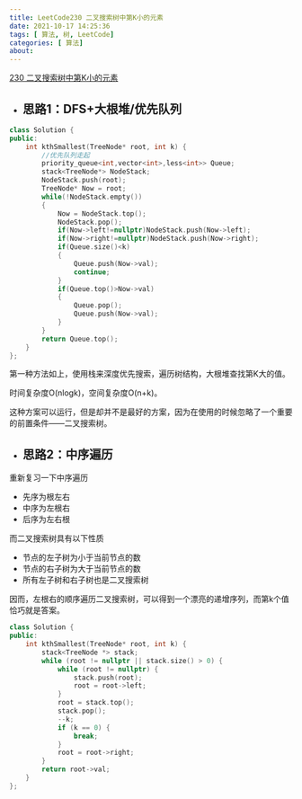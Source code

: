 ```yaml
---
title: LeetCode230 二叉搜索树中第K小的元素
date: 2021-10-17 14:25:36
tags: [ 算法, 树, LeetCode]
categories: [ 算法]
about:
---
```

[230 二叉搜索树中第K小的元素](https://leetcode-cn.com/problems/kth-smallest-element-in-a-bst/)

+ ## 思路1：DFS+大根堆/优先队列
``` C++
class Solution {
public:
    int kthSmallest(TreeNode* root, int k) {
        //优先队列走起
        priority_queue<int,vector<int>,less<int>> Queue;
        stack<TreeNode*> NodeStack;
        NodeStack.push(root);
        TreeNode* Now = root;
        while(!NodeStack.empty())
        {
            Now = NodeStack.top();
            NodeStack.pop();
            if(Now->left!=nullptr)NodeStack.push(Now->left);
            if(Now->right!=nullptr)NodeStack.push(Now->right);
            if(Queue.size()<k)
            {
                Queue.push(Now->val);
                continue;
            }
            if(Queue.top()>Now->val)
            {
                Queue.pop();
                Queue.push(Now->val);
            }
        }
        return Queue.top();
    }
};
```
第一种方法如上，使用栈来深度优先搜索，遍历树结构，大根堆查找第K大的值。 

时间复杂度O(nlogk)，空间复杂度O(n+k)。

这种方案可以运行，但是却并不是最好的方案，因为在使用的时候忽略了一个重要的前置条件——二叉搜索树。


+ ## 思路2：中序遍历 

重新复习一下中序遍历

+ 先序为根左右 
+ 中序为左根右 
+ 后序为左右根 

而二叉搜索树具有以下性质
+ 节点的左子树为小于当前节点的数
+ 节点的右子树为大于当前节点的数
+ 所有左子树和右子树也是二叉搜索树

因而，左根右的顺序遍历二叉搜索树，可以得到一个漂亮的递增序列，而第k个值恰巧就是答案。

``` C++
class Solution {
public:
    int kthSmallest(TreeNode* root, int k) {
        stack<TreeNode *> stack;
        while (root != nullptr || stack.size() > 0) {
            while (root != nullptr) {
                stack.push(root);
                root = root->left;
            }
            root = stack.top();
            stack.pop();
            --k;
            if (k == 0) {
                break;
            }
            root = root->right;
        }
        return root->val;
    }
};
```